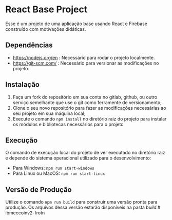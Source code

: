 # React Base Project

Esse é um projeto de uma aplicação base usando React e Firebase construído com motivações didáticas.


## Dependências

- https://nodejs.org/en : Necessário para rodar o projeto localmente.
- https://git-scm.com/ : Necessário para versionar as modificações no projeto.


## Instalação

1. Faça um fork do repositório em sua conta no gitlab, github, ou outro serviço semelhante que use o git como ferramente de versionamento; 
2. Clone o seu novo repositório para fazer as modificações necessárias ao seu projeto em sua máquina local;
3. Execute o comando `npm install` no diretório raiz do projeto para instalar os módulos e bibliotecas necessários para o projeto

## Execução

O comando de execução local do projeto de ver executado no diretório raiz e depende do sistema operacional utilizado para o desenvolvimento:

- Para Windows: `npm run start-windows`
- Para Linux ou MacOS: `npm run start-linux`

## Versão de Produção

Utilize o comando `npm run build` para construir uma versão pronta para produção. Os arquivos dessa versão estarão disponíveis na pasta *build*.#   i b m e c c o i n v 2 - f r o t n 
 
 